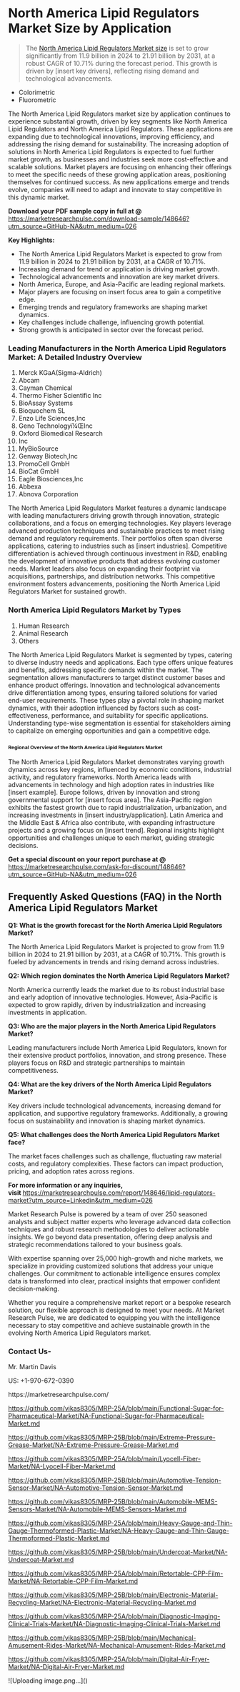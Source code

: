 <h1>North America Lipid Regulators Market&nbsp;Size by Application</h1><blockquote><p>The <a href="https://marketresearchpulse.com/download-sample/148646?utm_source=GitHub-NA&amp;utm_medium=026">North America Lipid Regulators Market size</a> is set to grow significantly from 11.9 billion in 2024 to 21.91 billion by 2031, at a robust CAGR of 10.71% during the forecast period. This growth is driven by [insert key drivers], reflecting rising demand and technological advancements.</p></blockquote><ul><li>Colorimetric<li> Fluorometric</li></ul><p>The North America Lipid Regulators market size by application continues to experience substantial growth, driven by key segments like North America Lipid Regulators and North America Lipid Regulators. These applications are expanding due to technological innovations, improving efficiency, and addressing the rising demand for sustainability. The increasing adoption of solutions in North America Lipid Regulators is expected to fuel further market growth, as businesses and industries seek more cost-effective and scalable solutions. Market players are focusing on enhancing their offerings to meet the specific needs of these growing application areas, positioning themselves for continued success. As new applications emerge and trends evolve, companies will need to adapt and innovate to stay competitive in this dynamic market.</p><p><strong>Download your PDF sample copy in full at @ </strong><a href="https://marketresearchpulse.com/download-sample/148646?utm_source=GitHub-NA&amp;utm_medium=026">https://marketresearchpulse.com/download-sample/148646?utm_source=GitHub-NA&amp;utm_medium=026</a></p><p><strong>Key Highlights: </strong></p><ul><li>The North America Lipid Regulators Market is expected to grow from 11.9 billion in 2024 to 21.91 billion by 2031, at a CAGR of 10.71%.</li><li>Increasing demand for trend or application is driving market growth.</li><li>Technological advancements and innovation are key market drivers.</li><li>North America, Europe, and Asia-Pacific are leading regional markets.</li><li>Major players are focusing on insert focus area to gain a competitive edge.</li><li>Emerging trends and regulatory frameworks are shaping market dynamics.</li><li>Key challenges include challenge, influencing growth potential.</li><li>Strong growth is anticipated in sector over the forecast period.</li></ul><h3>Leading Manufacturers in the North America Lipid Regulators Market: A Detailed Industry Overview</h3><ol><li>Merck KGaA(Sigma-Aldrich)</li><li>Abcam</li><li>Cayman Chemical</li><li>Thermo Fisher Scientific Inc</li><li>BioAssay Systems</li><li>Bioquochem SL</li><li>Enzo Life Sciences,Inc</li><li>Geno Technologyï¼ŒInc</li><li>Oxford Biomedical Research</li><li>Inc</li><li>MyBioSource</li><li>Genway Biotech,Inc</li><li>PromoCell GmbH</li><li>BioCat GmbH</li><li>Eagle Biosciences,Inc</li><li>Abbexa</li><li>Abnova Corporation</li></ol><div class="flex max-w-full flex-col flex-grow"><div class="min-h-8 text-message flex w-full flex-col items-end gap-2 whitespace-normal break-words [.text-message+&amp;]:mt-5" dir="auto" data-message-author-role="assistant" data-message-id="fd8432e4-4910-450d-b182-61b7bfb0a01f" data-message-model-slug="gpt-4o"><div class="flex w-full flex-col gap-1 empty:hidden first:pt-[3px]"><div class="markdown prose w-full break-words dark:prose-invert light"><p>The North America Lipid Regulators Market features a dynamic landscape with leading manufacturers driving growth through innovation, strategic collaborations, and a focus on emerging technologies. Key players leverage advanced production techniques and sustainable practices to meet rising demand and regulatory requirements. Their portfolios often span diverse applications, catering to industries such as [insert industries]. Competitive differentiation is achieved through continuous investment in R&amp;D, enabling the development of innovative products that address evolving customer needs. Market leaders also focus on expanding their footprint via acquisitions, partnerships, and distribution networks. This competitive environment fosters advancements, positioning the North America Lipid Regulators Market for sustained growth.</p></div></div></div></div><h3>North America Lipid Regulators Market by Types</h3><ol><li>Human Research<li> Animal Research<li> Others</li></ol><div class="flex max-w-full flex-col flex-grow"><div class="min-h-8 text-message flex w-full flex-col items-end gap-2 whitespace-normal break-words [.text-message+&amp;]:mt-5" dir="auto" data-message-author-role="assistant" data-message-id="084470be-0bb7-4664-bddf-5156b4f41249" data-message-model-slug="gpt-4o-mini"><div class="flex w-full flex-col gap-1 empty:hidden first:pt-[3px]"><div class="markdown prose w-full break-words dark:prose-invert light"><p>The North America Lipid Regulators Market is segmented by types, catering to diverse industry needs and applications. Each type offers unique features and benefits, addressing specific demands within the market. The segmentation allows manufacturers to target distinct customer bases and enhance product offerings. Innovation and technological advancements drive differentiation among types, ensuring tailored solutions for varied end-user requirements. These types play a pivotal role in shaping market dynamics, with their adoption influenced by factors such as cost-effectiveness, performance, and suitability for specific applications. Understanding type-wise segmentation is essential for stakeholders aiming to capitalize on emerging opportunities and gain a competitive edge.</p></div></div></div></div><h3><span style="font-size: 11px;">Regional Overview of the North America Lipid Regulators Market</span></h3><div class="flex max-w-full flex-col flex-grow"><div class="min-h-8 text-message flex w-full flex-col items-end gap-2 whitespace-normal break-words [.text-message+&amp;]:mt-5" dir="auto" data-message-author-role="assistant" data-message-id="e9038762-ce64-4e30-91c9-9bd413514231" data-message-model-slug="gpt-4o-mini"><div class="flex w-full flex-col gap-1 empty:hidden first:pt-[3px]"><div class="markdown prose w-full break-words dark:prose-invert light"><p>The North America Lipid Regulators Market demonstrates varying growth dynamics across key regions, influenced by economic conditions, industrial activity, and regulatory frameworks. North America leads with advancements in technology and high adoption rates in industries like [insert example]. Europe follows, driven by innovation and strong governmental support for [insert focus area]. The Asia-Pacific region exhibits the fastest growth due to rapid industrialization, urbanization, and increasing investments in [insert industry/application]. Latin America and the Middle East &amp; Africa also contribute, with expanding infrastructure projects and a growing focus on [insert trend]. Regional insights highlight opportunities and challenges unique to each market, guiding strategic decisions.</p></div></div></div></div><p><strong>Get a special discount on your report purchase at @ </strong><a href="https://marketresearchpulse.com/ask-for-discount/148646?utm_source=GitHub-NA&amp;utm_medium=026">https://marketresearchpulse.com/ask-for-discount/148646?utm_source=GitHub-NA&amp;utm_medium=026</a></p><h2>Frequently Asked Questions (FAQ) in the North America Lipid Regulators Market</h2><p><strong>Q1: What is the growth forecast for the North America Lipid Regulators Market?</strong></p><p>The North America Lipid Regulators Market is projected to grow from 11.9 billion in 2024 to 21.91 billion by 2031, at a CAGR of 10.71%. This growth is fueled by advancements in trends and rising demand across industries.</p><p><strong>Q2: Which region dominates the North America Lipid Regulators Market?</strong></p><p>North America currently leads the market due to its robust industrial base and early adoption of innovative technologies. However, Asia-Pacific is expected to grow rapidly, driven by industrialization and increasing investments in application.</p><p><strong>Q3: Who are the major players in the North America Lipid Regulators Market?</strong></p><p>Leading manufacturers include North America Lipid Regulators, known for their extensive product portfolios, innovation, and strong presence. These players focus on R&amp;D and strategic partnerships to maintain competitiveness.</p><p><strong>Q4: What are the key drivers of the North America Lipid Regulators Market?</strong></p><p>Key drivers include technological advancements, increasing demand for application, and supportive regulatory frameworks. Additionally, a growing focus on sustainability and innovation is shaping market dynamics.</p><p><strong>Q5: What challenges does the North America Lipid Regulators Market face?</strong></p><p>The market faces challenges such as challenge, fluctuating raw material costs, and regulatory complexities. These factors can impact production, pricing, and adoption rates across regions.</p><p><strong>For more information or any inquiries, visit&nbsp;</strong><a href="https://marketresearchpulse.com/report/148646/lipid-regulators-market?utm_source=Linkedin&utm_medium=026">https://marketresearchpulse.com/report/148646/lipid-regulators-market?utm_source=Linkedin&utm_medium=026</a></p><p>Market Research Pulse is powered by a team of over 250 seasoned analysts and subject matter experts who leverage advanced data collection techniques and robust research methodologies to deliver actionable insights. We go beyond data presentation, offering deep analysis and strategic recommendations tailored to your business goals.</p><p>With expertise spanning over 25,000 high-growth and niche markets, we specialize in providing customized solutions that address your unique challenges. Our commitment to actionable intelligence ensures complex data is transformed into clear, practical insights that empower confident decision-making.</p><p>Whether you require a comprehensive market report or a bespoke research solution, our flexible approach is designed to meet your needs. At Market Research Pulse, we are dedicated to equipping you with the intelligence necessary to stay competitive and achieve sustainable growth in the evolving North America Lipid Regulators market.</p><h3><strong>Contact Us-</strong></h3><p>Mr. Martin Davis</p><p>US: +1-970-672-0390</p><p>https://marketresearchpulse.com/</p><p><a href="https://github.com/vikas8305/MRP-25A/blob/main/Functional-Sugar-for-Pharmaceutical-Market/NA-Functional-Sugar-for-Pharmaceutical-Market.md">https://github.com/vikas8305/MRP-25A/blob/main/Functional-Sugar-for-Pharmaceutical-Market/NA-Functional-Sugar-for-Pharmaceutical-Market.md</a></p><p><a href="https://github.com/vikas8305/MRP-25B/blob/main/Extreme-Pressure-Grease-Market/NA-Extreme-Pressure-Grease-Market.md">https://github.com/vikas8305/MRP-25B/blob/main/Extreme-Pressure-Grease-Market/NA-Extreme-Pressure-Grease-Market.md</a></p><p><a href="https://github.com/vikas8305/MRP-25A/blob/main/Lyocell-Fiber-Market/NA-Lyocell-Fiber-Market.md">https://github.com/vikas8305/MRP-25A/blob/main/Lyocell-Fiber-Market/NA-Lyocell-Fiber-Market.md</a></p><p><a href="https://github.com/vikas8305/MRP-25B/blob/main/Automotive-Tension-Sensor-Market/NA-Automotive-Tension-Sensor-Market.md">https://github.com/vikas8305/MRP-25B/blob/main/Automotive-Tension-Sensor-Market/NA-Automotive-Tension-Sensor-Market.md</a></p><p><a href="https://github.com/vikas8305/MRP-25B/blob/main/Automobile-MEMS-Sensors-Market/NA-Automobile-MEMS-Sensors-Market.md">https://github.com/vikas8305/MRP-25B/blob/main/Automobile-MEMS-Sensors-Market/NA-Automobile-MEMS-Sensors-Market.md</a></p><p><a href="https://github.com/vikas8305/MRP-25A/blob/main/Heavy-Gauge-and-Thin-Gauge-Thermoformed-Plastic-Market/NA-Heavy-Gauge-and-Thin-Gauge-Thermoformed-Plastic-Market.md">https://github.com/vikas8305/MRP-25A/blob/main/Heavy-Gauge-and-Thin-Gauge-Thermoformed-Plastic-Market/NA-Heavy-Gauge-and-Thin-Gauge-Thermoformed-Plastic-Market.md</a></p><p><a href="https://github.com/vikas8305/MRP-25B/blob/main/Undercoat-Market/NA-Undercoat-Market.md">https://github.com/vikas8305/MRP-25B/blob/main/Undercoat-Market/NA-Undercoat-Market.md</a></p><p><a href="https://github.com/vikas8305/MRP-25A/blob/main/Retortable-CPP-Film-Market/NA-Retortable-CPP-Film-Market.md">https://github.com/vikas8305/MRP-25A/blob/main/Retortable-CPP-Film-Market/NA-Retortable-CPP-Film-Market.md</a></p><p><a href="https://github.com/vikas8305/MRP-25B/blob/main/Electronic-Material-Recycling-Market/NA-Electronic-Material-Recycling-Market.md">https://github.com/vikas8305/MRP-25B/blob/main/Electronic-Material-Recycling-Market/NA-Electronic-Material-Recycling-Market.md</a></p><p><a href="https://github.com/vikas8305/MRP-25A/blob/main/Diagnostic-Imaging-Clinical-Trials-Market/NA-Diagnostic-Imaging-Clinical-Trials-Market.md">https://github.com/vikas8305/MRP-25A/blob/main/Diagnostic-Imaging-Clinical-Trials-Market/NA-Diagnostic-Imaging-Clinical-Trials-Market.md</a></p><p><a href="https://github.com/vikas8305/MRP-25B/blob/main/Mechanical-Amusement-Rides-Market/NA-Mechanical-Amusement-Rides-Market.md">https://github.com/vikas8305/MRP-25B/blob/main/Mechanical-Amusement-Rides-Market/NA-Mechanical-Amusement-Rides-Market.md</a></p><p><a href="https://github.com/vikas8305/MRP-25A/blob/main/Digital-Air-Fryer-Market/NA-Digital-Air-Fryer-Market.md">https://github.com/vikas8305/MRP-25A/blob/main/Digital-Air-Fryer-Market/NA-Digital-Air-Fryer-Market.md</a></p>
![Uploading image.png…]()
